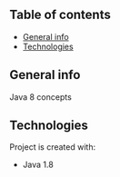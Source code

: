 ## Table of contents
* [General info](#general-info)
* [Technologies](#technologies)

## General info
Java 8 concepts
	
## Technologies
Project is created with:
* Java 1.8
	
